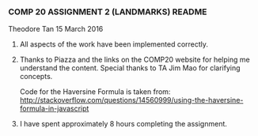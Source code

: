 ### COMP 20 ASSIGNMENT 2 (LANDMARKS) README

Theodore Tan
15 March 2016

1. All aspects of the work have been implemented correctly.

2. Thanks to Piazza and the links on the COMP20 website for helping me 
   understand the content. Special thanks to TA Jim Mao for clarifying concepts.

   Code for the Haversine Formula is taken from: 
   http://stackoverflow.com/questions/14560999/using-the-haversine-formula-in-javascript

3. I have spent approximately 8 hours completing the assignment.
